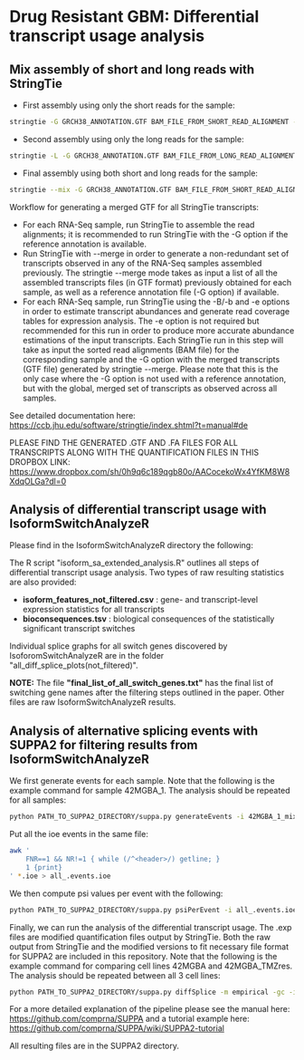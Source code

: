# Drug Resistant GBM: Differential transcript usage analysis
## Mix assembly of short and long reads with StringTie

- First assembly using only the short reads for the sample:
```sh
stringtie -G GRCH38_ANNOTATION.GTF BAM_FILE_FROM_SHORT_READ_ALIGNMENT -o OUTPUT_GTF_NAME
```
- Second assembly using only the long reads for the sample:
```sh
stringtie -L -G GRCH38_ANNOTATION.GTF BAM_FILE_FROM_LONG_READ_ALIGNMENT -o OUTPUT_GTF_NAME
```

- Final assembly using both short and long reads for the sample:
```sh
stringtie --mix -G GRCH38_ANNOTATION.GTF BAM_FILE_FROM_SHORT_READ_ALIGNMENT BAM_FILE_FROM_LONG_READ_ALIGNMENT -o OUTPUT_GTF_NAME
```


Workflow for generating a merged GTF for all StringTie transcripts:

- For each RNA-Seq sample, run StringTie to assemble the read alignments; it is recommended to run StringTie with the -G option if the reference annotation is available.
- Run StringTie with --merge in order to generate a non-redundant set of transcripts observed in any of the RNA-Seq samples assembled previously. The stringtie --merge mode takes as input a list of all the assembled transcripts files (in GTF format) previously obtained for each sample, as well as a reference annotation file (-G option) if available.
- For each RNA-Seq sample, run StringTie using the -B/-b and -e options in order to estimate transcript abundances and generate read coverage tables for expression analysis. The -e option is not required but recommended for this run in order to produce more accurate abundance estimations of the input transcripts. Each StringTie run in this step will take as input the sorted read alignments (BAM file) for the corresponding sample and the -G option with the merged transcripts (GTF file) generated by stringtie --merge. Please note that this is the only case where the -G option is not used with a reference annotation, but with the global, merged set of transcripts as observed across all samples. 

See detailed documentation here: https://ccb.jhu.edu/software/stringtie/index.shtml?t=manual#de


PLEASE FIND THE GENERATED .GTF AND .FA FILES FOR ALL TRANSCRIPTS ALONG WITH THE QUANTIFICATION FILES IN THIS DROPBOX LINK: https://www.dropbox.com/sh/0h9q6c189qgb80o/AACocekoWx4YfKM8W8XdqOLGa?dl=0

## Analysis of differential transcript usage with IsoformSwitchAnalyzeR
Please find in the IsoformSwitchAnalyzeR directory the following:

The R script "isoform_sa_extended_analysis.R" outlines all steps of differential transcript usage analysis. Two types of raw resulting statistics are also provided:
- **isoform_features_not_filtered.csv** : gene- and transcript-level expression statistics for all transcripts
- **bioconsequences.tsv** : biological consequences of the statistically significant transcript switches

Individual splice graphs for all switch genes discovered by IsoforomSwitchAnalyzeR are in the folder "all_diff_splice_plots(not_filtered)".

**NOTE:** The file **"final_list_of_all_switch_genes.txt"** has the final list of switching gene names after the filtering steps outlined in the paper. Other files are raw IsoformSwitchAnalyzeR results.

## Analysis of alternative splicing events with SUPPA2 for filtering results from IsoformSwitchAnalyzeR

 We first generate events for each sample. Note that the following is the example command for sample 42MGBA_1. The analysis should be repeated for all samples:
```sh
python PATH_TO_SUPPA2_DIRECTORY/suppa.py generateEvents -i 42MGBA_1_mix.gtf -o 42MGBA_1.events -e SE SS MX RI FL -f ioe
```
Put all the ioe events in the same file:
```sh
awk '
    FNR==1 && NR!=1 { while (/^<header>/) getline; }
    1 {print}
' *.ioe > all_.events.ioe
```

We then compute psi values per event with the following:
```sh
python PATH_TO_SUPPA2_DIRECTORY/suppa.py psiPerEvent -i all_.events.ioe -e t_data_modified.ctab -o 42MGBA_1_events
```
Finally, we can run the analysis of the differential transcript usage. The .exp files are modified quantification files output by StringTie. Both the raw output from StringTie and the modified versions to fit necessary file format for SUPPA2 are included in this repository. Note that the following is the example command for comparing cell lines 42MGBA and 42MGBA_TMZres. The analysis should be repeated between all 3 cell lines:
```sh
python PATH_TO_SUPPA2_DIRECTORY/suppa.py diffSplice -m empirical -gc -i all_events.ioe -p 42MGBA_events.psi 42MGBA_TMZres_events.psi -e 42MGBA.exp 42MGBA_TMZres.exp  -o 42MGBA_vs_42MGBA_TMZres
```
For a more detailed explanation of the pipeline please see the manual here: https://github.com/comprna/SUPPA
and a tutorial example here: https://github.com/comprna/SUPPA/wiki/SUPPA2-tutorial

All resulting files are in the SUPPA2 directory.




[//]: # (These are reference links used in the body of this note and get stripped out when the markdown processor does its job. There is no need to format nicely because it shouldn't be seen. Thanks SO - http://stackoverflow.com/questions/4823468/store-comments-in-markdown-syntax)

   [dill]: <https://github.com/joemccann/dillinger>
   [git-repo-url]: <https://github.com/joemccann/dillinger.git>
   [john gruber]: <http://daringfireball.net>
   [df1]: <http://daringfireball.net/projects/markdown/>
   [markdown-it]: <https://github.com/markdown-it/markdown-it>
   [Ace Editor]: <http://ace.ajax.org>
   [node.js]: <http://nodejs.org>
   [Twitter Bootstrap]: <http://twitter.github.com/bootstrap/>
   [jQuery]: <http://jquery.com>
   [@tjholowaychuk]: <http://twitter.com/tjholowaychuk>
   [express]: <http://expressjs.com>
   [AngularJS]: <http://angularjs.org>
   [Gulp]: <http://gulpjs.com>

   [PlDb]: <https://github.com/joemccann/dillinger/tree/master/plugins/dropbox/README.md>
   [PlGh]: <https://github.com/joemccann/dillinger/tree/master/plugins/github/README.md>
   [PlGd]: <https://github.com/joemccann/dillinger/tree/master/plugins/googledrive/README.md>
   [PlOd]: <https://github.com/joemccann/dillinger/tree/master/plugins/onedrive/README.md>
   [PlMe]: <https://github.com/joemccann/dillinger/tree/master/plugins/medium/README.md>
   [PlGa]: <https://github.com/RahulHP/dillinger/blob/master/plugins/googleanalytics/README.md>
